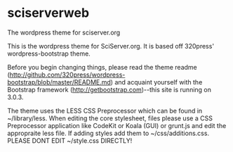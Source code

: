 sciserverweb
============

The wordpress theme for sciserver.org


This is the wordpress theme for SciServer.org. It is based off 320press' wordpress-bootstrap theme.

Before you begin changing things, please read the theme readme (http://github.com/320press/wordpress-bootstrap/blob/master/README.md) and acquaint yourself with the Bootstrap framework (http://getbootstrap.com)--this site is running on 3.0.3.

The theme uses the LESS CSS Preprocessor which can be found in ~/library/less. When editing the core stylesheet, files please use a CSS Preprocessor application like CodeKit or Koala (GUI) or grunt.js and edit the appropraite less file. If adding styles add them to ~/css/additions.css. PLEASE DONT EDIT ~/style.css DIRECTLY!
